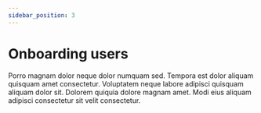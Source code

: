 ```yaml
---
sidebar_position: 3
---
```


# Onboarding users

Porro magnam dolor neque dolor numquam sed. Tempora est dolor aliquam quisquam amet consectetur. Voluptatem neque labore adipisci quisquam aliquam dolor sit. Dolorem quiquia dolore magnam amet. Modi eius aliquam adipisci consectetur sit velit consectetur.
